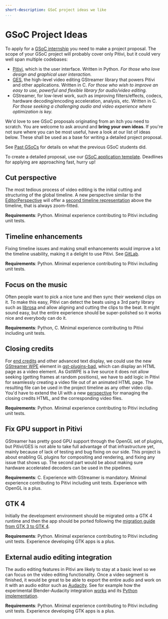 ```yaml
---
short-description: GSoC project ideas we like
...
```


# GSoC Project Ideas

To apply for a [GSoC internship] you need to make a project proposal. The scope
of your GSoC project will probably cover only Pitivi, but it could very well
span multiple codebases:

-   [Pitivi], which is the user interface. Written in Python. *For those
    who love design and graphical user interaction.*
-   [GES], the high-level video editing GStreamer library that powers
    Pitivi and other applications. Written in C. *For those who wish to
    improve an easy to use, powerful and flexible library for
    audio/video editing.*
-   GStreamer, for low-level work, such as improving filters/effects,
    codecs, hardware decoding/encoding acceleration, analysis, etc.
    Written in C. *For those seeking a challenging audio and video
    experience where optimization is key.*

We'd love to see GSoC proposals originating from an itch you need to scratch.
You are welcome to ask around and **bring your own ideas**. If you're not sure
where you can be most useful, have a look at our list of ideas below. These
shall be used as a base for writing a detailed project proposal.

See [Past GSoCs] for details on what the previous GSoC students did.

To create a detailed proposal, use our [GSoC application template].
Deadlines for applying are approaching fast, hurry up!

  [Pitivi]: https://www.pitivi.org/manual/mainwindow.html
  [GES]: GES.md
  [Past GSoCs]: Past_GSoCs.md
  [GSoC internship]: Google_Summer_of_Code.md
  [GSoC application template]: GSoC_Application.md


## Cut perspective

The most tedious process of video editing is the initial cutting and structuring
of the global timeline. A new perspective similar to the
[EditorPerspective](https://gitlab.gnome.org/GNOME/pitivi/blob/master/pitivi/editorperspective.py)
will offer a [second timeline
representation](https://gitlab.gnome.org/GNOME/pitivi/issues/2381) above the
timeline, that is always zoom-fitted.

**Requirements**: Python. Minimal experience contributing to Pitivi including
unit tests.


## Timeline enhancements

Fixing timeline issues and making small enhancements would improve a lot the
timeline usability, making it a delight to use Pitivi. See
[GitLab](https://gitlab.gnome.org/GNOME/pitivi/-/issues?label_name%5B%5D=6.+Component%3A+Timeline).

**Requirements**: Python. Minimal experience contributing to Pitivi including
unit tests.


## Focus on the music

Often people want to pick a nice tune and then sync their weekend clips on it.
To make this easy, Pitivi can detect the beats using a 3rd party library such as
[librosa](https://librosa.org/) and allow aligning and cutting the clips to the
beat. It might sound easy, but the entire experience should be super-polished so
it works nice and everybody can do it.

**Requirements**: Python, C. Minimal experience contributing to Pitivi including
unit tests.


## Closing credits

For [end credits](https://en.wikipedia.org/wiki/Closing_credits) and other
advanced text display, we could use the new [GStreamer
WPE](https://www.youtube.com/watch?v=no7rvUk8GqM) element in
[gst-plugins-bad](https://gitlab.freedesktop.org/gstreamer/gst-plugins-bad/tree/master/ext/wpe),
which can display an HTML page as a video element. As GstWPE is a live source it
does not allow seeking (getting frames at random positions), we have to add
logic in Pitivi for seamlessly creating a video file out of an animated HTML
page. The resulting file can be used in the project timeline as any other video
clip. You'd have to extend the UI with a new
[perspective](https://gitlab.gnome.org/GNOME/pitivi/blob/master/pitivi/perspective.py)
for managing the closing credits HTML, and the corresponding video files.

**Requirements**: Python. Minimal experience contributing to Pitivi including
unit tests.


## Fix GPU support in Pitivi

GStreamer has pretty good GPU support through the OpenGL set of plugins, but
Pitivi/GES is not able to take full advantage of that infrastructure yet, mainly
because of lack of testing and bug fixing on our side. This project is about
enabling GL plugins for compositing and rendering, and fixing any issue that
shows up. The second part would be about making sure hardware accelerated
decoders can be used in the pipelines.

**Requirements**: C. Experience with GStreamer is mandatory. Minimal experience
contributing to Pitivi including unit tests. Experience with OpenGL is a plus.


## GTK 4

Initially the development environment should be migrated onto a GTK 4 runtime
and then the app should be ported following the [migration guide from GTK 3 to
GTK 4](https://developer.gnome.org/gtk4/unstable/gtk-migrating-3-to-4.html).

**Requirements**: Python. Minimal experience contributing to Pitivi including
unit tests. Experience developing GTK apps is a plus.


## External audio editing integration

The audio editing features in Pitivi are likely to stay at a basic level so we
can focus on the video editing functionality. Once a video segment is finished,
it would be great to be able to export the entire audio and work on it with an
audio editor such as [Audacity](https://www.audacityteam.org). See for example
how the experimental Blender-Audacity integration
[works](https://www.youtube.com/watch?v=f61Zvb8AipA) and its
[Python implementation](https://github.com/tin2tin/audacity_tools_for_blender).

**Requirements**: Python. Minimal experience contributing to Pitivi including
unit tests. Experience developing GTK apps is a plus.
